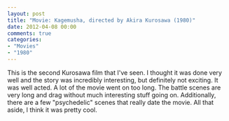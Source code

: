 ```yaml
---
layout: post
title: "Movie: Kagemusha, directed by Akira Kurosawa (1980)"
date: 2012-04-08 00:00
comments: true
categories:
- "Movies"
- "1980"
---
```


This is the second Kurosawa film that I've seen. I thought it was
done very well and the story was incredibly interesting, but
definitely not exciting. It was well acted. A lot of the movie went
on too long. The battle scenes are very long and drag without much
interesting stuff going on. Additionally, there are a few
"psychedelic" scenes that really date the movie. All that aside, I
think it was pretty cool.
